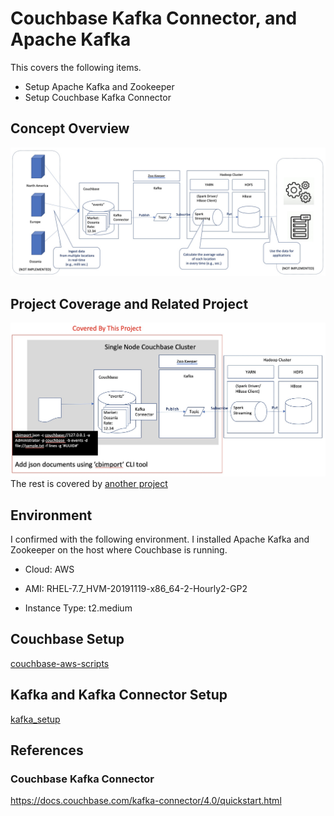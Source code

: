 # Couchbase Kafka Connector, and Apache Kafka

This covers the following items.
- Setup Apache Kafka and Zookeeper
- Setup Couchbase Kafka Connector

## Concept Overview

![Concept Diagram](images/concept-diagram.jpg)



## Project Coverage and Related Project

![Coverage Diagram](images/coverage-1.jpg)
The rest is covered by [another project](https://github.com/YoshiyukiKono/kafka_spark-streaming_hbase)

## Environment
I confirmed with the following environment. I installed Apache Kafka and Zookeeper on the host where Couchbase is running.

- Cloud: AWS

- AMI: RHEL-7.7_HVM-20191119-x86_64-2-Hourly2-GP2
- Instance Type: t2.medium

## Couchbase Setup

[couchbase-aws-scripts](https://github.com/YoshiyukiKono/couchbase-aws-scripts)

## Kafka and Kafka Connector Setup

[kafka_setup](./kafka_setup.md)

## References
### Couchbase Kafka Connector
https://docs.couchbase.com/kafka-connector/4.0/quickstart.html


